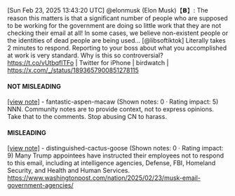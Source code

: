 [Sun Feb 23, 2025 13:43:20 UTC] @elonmusk (Elon Musk)【𝗕】: The reason this matters is that a significant number of people who are supposed to be working for the government are doing so little work that they are not checking their email at all! In some cases, we believe non-existent people or the identities of dead people are being used… [@libsoftiktok] Literally takes 2 minutes to respond. Reporting to your boss about what you accomplished at work is very standard. Why is this so controversial? https://t.co/vUtbqflTFo | Twitter for iPhone | birdwatch | https://x.com/_/status/1893657900851278115

#### NOT MISLEADING

[[view note]](https://x.com/i/birdwatch/n/1894060394269827475) - fantastic-aspen-macaw (Shown notes: 0 · Rating impact: 5)
NNN. Community notes are to provide context, not to express opinions. Take that to the comments. Stop abusing CN to harass. 

#### MISLEADING

[[view note]](https://x.com/i/birdwatch/n/1894054636711022847) - distinguished-cactus-goose (Shown notes: 0 · Rating impact: 9)
Many Trump appointees have instructed their employees not to respond to this email, including at intelligence agencies, Defense, FBI, Homeland Security, and Health and Human Services. https://www.washingtonpost.com/nation/2025/02/23/musk-email-government-agencies/
